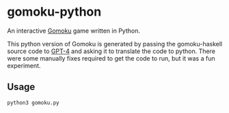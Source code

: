 # gomoku-python
An interactive [Gomoku](https://en.wikipedia.org/wiki/Gomoku) game written in Python.


This python version of Gomoku is generated by passing the gomoku-haskell source code to [GPT-4](https://openai.com/product/gpt-4) and asking it to translate the code to python. There were some manually fixes required to get the code to run, but it was a fun experiment.


## Usage
```
python3 gomoku.py
```